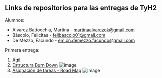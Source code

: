 ## Links de repositorios para las entregas de TyH2

Alumnos:
* Alvarez Battocchia, Martina - martinaalvarezok@gmail.com
* Báscolo, Felicitas - felibascolo01@gmail.com
* De Mezzo, Facundo - em.cn.demezzo.facundo@gmail.com

Primera entrega:
1. [Ágil](https://github.com/FacuMartiFeli/Agil)
2. [Estructura Burn Down](https://github.com/users/FacuMartiFeli/projects/1)
![image](https://github.com/FacuMartiFeli/FacuMartiFeli/assets/142028795/d339713f-30c7-4965-a8a0-d6ca3d0fd7bf)
3. [Asignación de tareas - Road Map](https://github.com/users/FacuMartiFeli/projects/1/views/2)
![image](https://github.com/FacuMartiFeli/FacuMartiFeli/assets/142028795/0650ba6f-12d7-4ed1-8655-639ca627e881)

